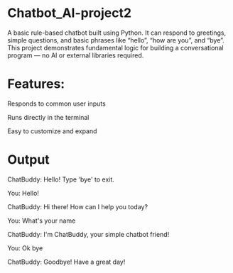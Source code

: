 # Chatbot_AI-project2
A basic rule-based chatbot built using Python.
It can respond to greetings, simple questions, and basic phrases like “hello”, “how are you”, and “bye”.
This project demonstrates fundamental logic for building a conversational program — no AI or external libraries required.

# Features:

Responds to common user inputs

Runs directly in the terminal

Easy to customize and expand

# Output
ChatBuddy: Hello! Type 'bye' to exit.

You: Hello!

ChatBuddy: Hi there! How can I help you today?

You: What's your name

ChatBuddy: I'm ChatBuddy, your simple chatbot friend!

You: Ok bye

ChatBuddy: Goodbye! Have a great day!
